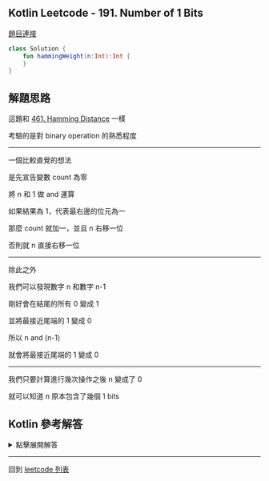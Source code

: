 ## Kotlin Leetcode - 191. Number of 1 Bits

[題目連接](https://leetcode.com/problems/number-of-1-bits/)

```kotlin
class Solution {
    fun hammingWeight(n:Int):Int {
    }
}
```

## 解題思路

這題和 [461. Hamming Distance](461.md) 一樣

考驗的是對 binary operation 的熟悉程度

-----
一個比較直覺的想法 

是先宣告變數 count 為零

將 n 和 1 做 and 運算

如果結果為 1，代表最右邊的位元為一

那麼 count 就加一，並且 n 右移一位

否則就 n 直接右移一位

-----
除此之外

我們可以發現數字 n 和數字 n-1

剛好會在結尾的所有 0 變成 1

並將最接近尾端的 1 變成 0

所以 n and (n-1) 

就會將最接近尾端的 1 變成 0

-----

我們只要計算進行幾次操作之後 n 變成了 0

就可以知道 n 原本包含了幾個 1 bits

## Kotlin 參考解答

<details>
  <summary markdown='span'>點擊展開解答</summary>

```kotlin
class Solution {
    fun hammingWeight(n: Int): Int {
        var number = n
        var count = 0
        for (i in 0..32) {
            if (number and 1 == 1) {
                count++
            }
            number = number shr 1
        }
        return count
    }
}
```

n and n-1 的做法

```kotlin
class Solution {
    fun hammingWeight(n:Int):Int {
        var count = 0
        var input = n
        while(input != 0) {
            input = input and (input - 1)
            count++
        }
        return count
    }
}
```

當然也可以使用 Kotlin 內建的 `countOneBits()`

```kotlin
class Solution {
    fun hammingWeight(n: Int): Int {
        return n.countOneBits()
    }
}
```

或者用 `Integer.bitCount()`

```kotlin
class Solution {
    fun hammingWeight(n: Int): Int {
        return Integer.bitCount(n)
    }
}
```

</details>


------

回到 [leetcode 列表](index.md)
